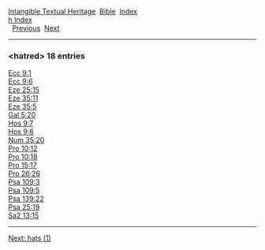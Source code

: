 [Intangible Textual Heritage](../../index)  [Bible](../index) 
[Index](index)   
[h Index](_h_)  
  [Previous](c05226)  [Next](c05228) 

------------------------------------------------------------------------

### &lt;hatred&gt; 18 entries

[Ecc 9:1](../kjv/ecc009.htm#001)  
[Ecc 9:6](../kjv/ecc009.htm#006)  
[Eze 25:15](../kjv/eze025.htm#015)  
[Eze 35:11](../kjv/eze035.htm#011)  
[Eze 35:5](../kjv/eze035.htm#005)  
[Gal 5:20](../kjv/gal005.htm#020)  
[Hos 9:7](../kjv/hos009.htm#007)  
[Hos 9:8](../kjv/hos009.htm#008)  
[Num 35:20](../kjv/num035.htm#020)  
[Pro 10:12](../kjv/pro010.htm#012)  
[Pro 10:18](../kjv/pro010.htm#018)  
[Pro 15:17](../kjv/pro015.htm#017)  
[Pro 26:26](../kjv/pro026.htm#026)  
[Psa 109:3](../kjv/psa109.htm#003)  
[Psa 109:5](../kjv/psa109.htm#005)  
[Psa 139:22](../kjv/psa139.htm#022)  
[Psa 25:19](../kjv/psa025.htm#019)  
[Sa2 13:15](../kjv/sa2013.htm#015)  

------------------------------------------------------------------------

[Next: hats (1)](c05228)

